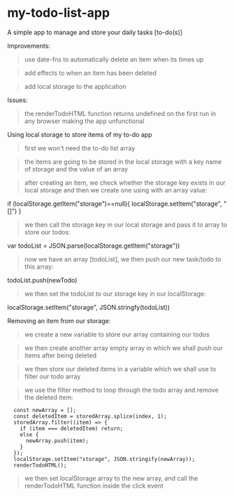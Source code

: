 # my-todo-list-app

A simple app to manage and store your daily tasks [to-do(s)]

Improvements:

> use date-fns to automatically delete an item when its times up

> add effects to when an item has been deleted

> add local storage to the application

Issues:

> the renderTodoHTML function returns undefined on the first run in any browser making the app unfunctional

Using local storage to store items of my to-do app

> first we won't need the to-do list array

> the items are going to be stored in the local storage with a key name of storage and the value of an array

> after creating an item, we check whether the storage key exists in our local storage and then we create one using with an array value:

if (localStorage.getItem("storage")==null){
localStorage.setItem("storage", "[]")
}

> we then call the storage key in our local storage and pass it to array to store our todos:

var todoList = JSON.parse(localStorage.getItem("storage"))

> now we have an array [todoList], we then push our new task/todo to this array:

todoList.push(newTodo)

> we then set the todoList to our storage key in our localStorage:

localStorage.setItem("storage", JSON.stringfy(todoList))

Removing an item from our storage:

> we create a new variable to store our array containing our todos

> we then create another array empty array in which we shall push our items after being deleted

> we then store our deleted items in a variable which we shall use to filter our todo array

> we use the filter method to loop through the todo array and remove the deleted item:

      const newArray = [];
      const deletedItem = storedArray.splice(index, 1);
      storedArray.filter((item) => {
        if (item === deletedItem) return;
        else {
          newArray.push(item);
        }
      });
      localStorage.setItem("storage", JSON.stringify(newArray));
      renderTodoHTML();

> we then set localStorage array to the new array, and call the renderTodoHTML function inside the click event
